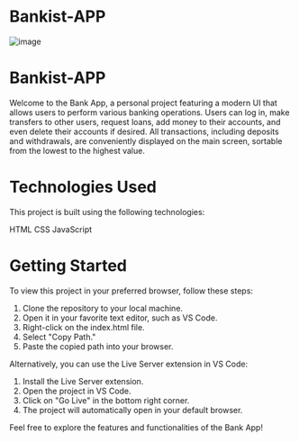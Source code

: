 # Bankist-APP

![image](https://github.com/RobertRobii/Bankist-APP/assets/108672392/c8cfc5b8-7b71-42a3-9940-de6f0741f404)


# Bankist-APP
Welcome to the Bank App, a personal project featuring a modern UI that allows users to perform various banking operations. Users can log in, make transfers to other users, request loans, add money to their accounts, and even delete their accounts if desired. All transactions, including deposits and withdrawals, are conveniently displayed on the main screen, sortable from the lowest to the highest value.

#  Technologies Used
This project is built using the following technologies:

HTML
CSS
JavaScript

# Getting Started
To view this project in your preferred browser, follow these steps:

1. Clone the repository to your local machine.
2. Open it in your favorite text editor, such as VS Code.
3. Right-click on the index.html file.
4. Select "Copy Path."
5. Paste the copied path into your browser.
   
Alternatively, you can use the Live Server extension in VS Code:

1. Install the Live Server extension.
2. Open the project in VS Code.
3. Click on "Go Live" in the bottom right corner.
4. The project will automatically open in your default browser.

Feel free to explore the features and functionalities of the Bank App!

